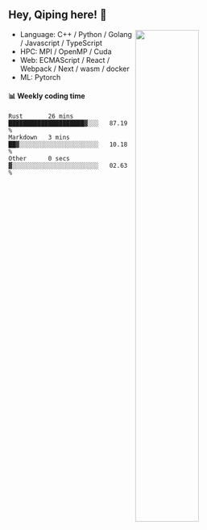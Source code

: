 

## Hey, Qiping here! :wave:

[<img align="right" width="50%" src="https://github-readme-stats.vercel.app/api?username=ppppqp&theme=dark&show_icons=true">](https://metrics.lecoq.io/ppppqp?template=classic)



-   Language: C++ / Python / Golang / Javascript / TypeScript
-   HPC: MPI / OpenMP / Cuda
-   Web: ECMAScript / React / Webpack / Next / wasm / docker
-   ML: Pytorch



#### :bar_chart: Weekly coding time

<!--START_SECTION:waka-->

```text
Rust       26 mins         █████████████████████▓░░░   87.19 %
Markdown   3 mins          ██▓░░░░░░░░░░░░░░░░░░░░░░   10.18 %
Other      0 secs          ▓░░░░░░░░░░░░░░░░░░░░░░░░   02.63 %
```

<!--END_SECTION:waka-->
